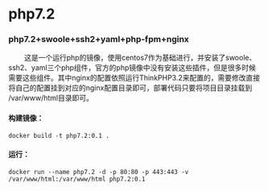 # php7.2

### php7.2+swoole+ssh2+yaml+php-fpm+nginx

&nbsp;&nbsp;&nbsp;&nbsp;&nbsp;&nbsp;&nbsp;&nbsp;这是一个运行php的镜像，使用centos7作为基础进行，并安装了swoole、ssh2、yaml三个php组件，官方的php镜像中没有安装这些插件，但是很多时候需要这些组件。其中nginx的配置依照运行ThinkPHP3.2来配置的，需要修改直接将自己的配置挂到对应的nginx配置目录即可，部署代码只要将项目目录挂载到 /var/www/html目录即可。

#### 构建镜像：
```console
docker build -t php7.2:0.1 .
```
#### 运行：
```console
docker run --name php7.2 -d -p 80:80 -p 443:443 -v /var/www/html:/var/www/html php7.2:0.1
```
